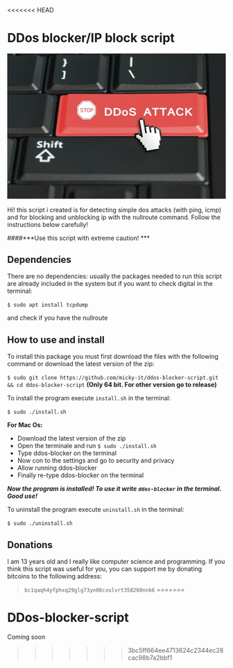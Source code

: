 <<<<<<< HEAD
# DDos blocker/IP block script
![](https://raw.githubusercontent.com/micky-it/ddos-blocker-script/main/images/ddos.jpg)


Hi! this script i created is for detecting simple dos attacks (with ping, icmp) and for blocking and unblocking ip with the nullroute command. Follow the instructions below carefully!

####***Use this script with extreme caution! ***



## Dependencies

There are no dependencies: usually the packages needed to run this script are already included in the system but if you want to check digital in the terminal:

`$ sudo apt install tcpdump`

and check if you have the nullroute 

## How to use and install
To install this package you must first download the files with the following command or download the latest version of the zip:

`$ sudo git clone https://github.com/micky-it/ddos-blocker-script.git  && cd ddos-blocker-script` **(Only 64 bit. For other version go to release)**

To install the program execute `install.sh` in the terminal:

`$ sudo ./install.sh`


**For Mac Os:**
- Download the latest version of the zip
- Open the terminale and run `$ sudo ./install.sh`
- Type ddos-blocker on  the terminal
- Now con to the settings and go to security and privacy
-  Allow running ddos-blocker
- Finally re-type ddos-blocker on the terminal

***Now the program is installed! To use it write `ddos-blocker` in the terminal. Good use!***

To uninstall the program execute `uninstall.sh` in the terminal:

`$ sudo ./uninstall.sh`

## Donations
I am 13 years old and I really like computer science and programming. If you think this script was useful for you, you can support me by donating bitcoins to the following address:

> `bc1qaqh4yfphxq29glg73yn08cxulvrt358260nnk6`
=======
# DDos-blocker-script
Coming soon
>>>>>>> 3bc5ff664ee4713624c2344ec28cac98b7a2bbf1
